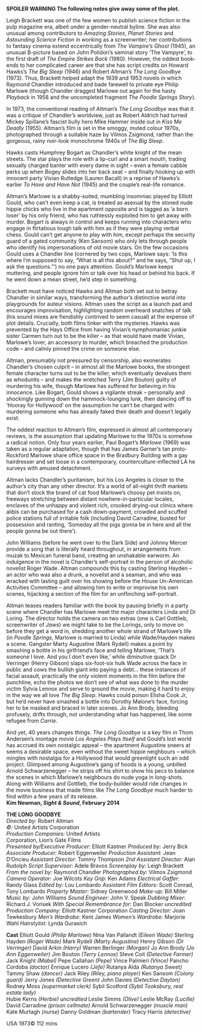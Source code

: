 

**SPOILER WARNING  The following notes give away some of the plot.**

Leigh Brackett was one of the few women to publish science fiction in the pulp magazine era, albeit under a gender-neutral byline. She was also unusual among contributors to _Amazing Stories_, _Planet_ _Stories_ and _Astounding_ _Science_ _Fiction_ in working as a screenwriter; her contributions to fantasy cinema extend eccentrically from _The_ _Vampire’s_ _Ghost_ (1945), an unusual B-picture based on John Polidori’s seminal story ‘The Vampyre’, to the first draft of _The_ _Empire_ _Strikes_ _Back_ (1980). However, the oddest book-ends to her complicated career are that she has script credits on Howard Hawks’s _The_ _Big_ _Sleep_ (1946) and Robert Altman’s _The Long Goodbye_ (1973). Thus, Brackett helped adapt the 1939 and 1953 novels in which Raymond Chandler introduced and bade farewell to private eye Philip Marlowe (though Chandler dragged Marlowe out again for the hasty _Playback_ in 1958 and the uncompleted fragment _The_ _Poodle_ _Springs_ _Story_).

In 1973, the conventional reading of Altman’s _The_ _Long_ _Goodbye_ was that it was a critique of Chandler’s worldview, just as Robert Aldrich had turned Mickey Spillane’s fascist bully hero Mike Hammer inside out in _Kiss_ _Me_ _Deadly_ (1955). Altman’s film is set in the smoggy, muted colour 1970s, photographed through a suitable haze by Vilmos Zsigmond, rather than the gorgeous, rainy noir-look monochrome 1940s of _The_ _Big_ _Sleep_.

Hawks casts Humphrey Bogart as Chandler’s white knight of the mean streets. The star plays the role with a lip-curl and a smart mouth, trading sexually charged banter with every dame in sight – even a female cabbie perks up when Bogey slides into her back seat – and finally hooking up with innocent party Vivian Rutledge (Lauren Bacall) in a reprise of Hawks’s earlier _To_ _Have_ _and Have Not_ (1945) and the couple’s real-life romance.

Altman’s Marlowe is a shabby-suited, mumbling insomniac played by Elliott Gould, who can’t even keep a cat, is treated as asexual by the stoned nude hippie chicks who live in the apartment opposite and is tagged as ‘a born loser’ by his only friend, who has ruthlessly exploited him to get away with murder. Bogart is always in control and keeps running into characters who engage in flirtatious tough talk with him as if they were playing verbal chess. Gould can’t get anyone to play with him, except perhaps the security guard of a gated community (Ken Sansom) who only lets through people who identify his impersonations of old movie stars. On the few occasions Gould uses a Chandler line (cornered by two cops, Marlowe says: ‘Is this where I’m supposed to say, “What is all this about?” and he says, “Shut up, I ask the questions.”’) no one pays attention. Gould’s Marlowe keeps muttering, and people ignore him or talk over his head or behind his back. If he went down a mean street, he’d step in something.

Brackett must have noticed Hawks and Altman both set out to betray Chandler in similar ways, transforming the author’s distinctive world into playgrounds for auteur visions. Altman uses the script as a launch pad and encourages improvisation, highlighting random overheard snatches of talk (his sound mixes are fiendishly contrived to seem casual) at the expense of plot details. Crucially, both films tinker with the mysteries. Hawks was prevented by the Hays Office from having Vivian’s nymphomaniac junkie sister Carmen turn out to be the killer – as that would have made Vivian, Marlowe’s lover, an accessory to murder, which breached the production code – and calmly pinned the crime on someone else.

Altman, presumably not pressured by censorship, also exonerates Chandler’s chosen culprit – in almost all the Marlowe books, the strongest female character turns out to be the killer, which eventually devalues them as whodunits – and makes the wretched Terry (Jim Bouton) guilty of murdering his wife, though Marlowe has suffered for believing in his innocence. Like Bogart, Gould shows a vigilante streak – personally and shockingly gunning down the hammock-lounging lunk, then dancing off to ‘Hooray for Hollywood’ on the assumption he can’t be charged with murdering someone who has already faked their death and doesn’t legally exist.

The oddest reaction to Altman’s film, expressed in almost all contemporary reviews, is the assumption that updating Marlowe to the 1970s is somehow a radical notion. Only four years earlier, Paul Bogart’s _Marlowe_ (1969) was taken as a regular adaptation, though that has James Garner’s tan proto-Rockford Marlowe share office space in the Bradbury Building with a gay hairdresser and set loose in a contemporary, counterculture-inflected LA he surveys with amused detachment.

Altman lacks Chandler’s puritanism, but his Los Angeles is closer to the author’s city than any other director. It’s a world of all-night thrift markets that don’t stock the brand of cat food Marlowe’s choosy pet insists on, freeways stretching between distant nowhere-in-particular locales, enclaves of the unhappy and violent rich, crooked drying-out clinics where alibis can be purchased for a cash down-payment, crowded and scuffed police stations full of irritable folk (including David Carradine, busted for possession and ranting, ‘Someday all the pigs gonna be in here and all the people gonna be out there’).

John Williams (before he went over to the Dark Side) and Johnny Mercer provide a song that is literally heard throughout, in arrangements from muzak to Mexican funeral band, creating an unshakable earworm. An indulgence in the novel is Chandler’s self-portrait in the person of alcoholic novelist Roger Wade. Altman compounds this by casting Sterling Hayden – an actor who was also a drunk, a novelist and a seaman, and who was wracked with lasting guilt over his showing before the House Un-American Activities Committee – and allowing him to write or improvise his own scenes, hijacking a section of the film for an unflinching  self-portrait.

Altman teases readers familiar with the book by pausing briefly in a party scene where Chandler has Marlowe meet the major characters Linda and Dr Loring.  The director holds the camera on two extras (one is Carl Gottlieb, screenwriter of _Jaws_) we might take to be the Lorings, only to move on before they get a word in, shedding another whole strand of Marlowe’s life (in _Poodle Springs_, Marlowe is married to Linda) while Wade/Hayden makes a scene. Gangster Marty Augustine (Mark Rydell) makes a point by smashing a bottle in his girlfriend’s face and telling Marlowe, ‘That’s someone I love. And you I don’t even like,’ while diminutive quack Dr Verringer (Henry Gibson) slaps six-foot-six hulk Wade across the face in public and cows the bullish giant into paying a debt... these instances of facial assault, practically the only violent moments in the film before the punchline, echo the photos we don’t see of what was done to the murder victim Sylvia Lennox and serve to ground the movie, making it hard to enjoy in the way we all love _The_ _Big_ _Sleep_. Hawks could poison Elisha Cook Jr, but he’d never have smashed a bottle into Dorothy Malone’s face, forcing her to be masked and braced in later scenes. Jo Ann Brody, bleeding profusely, drifts through, not understanding what has happened, like some refugee from _Carrie_.

And yet, 40 years changes things. _The Long Goodbye_ is a key film in Thom Andersen’s montage movie _Los Angeles Plays Itself_ and Gould’s lost world has accrued its own nostalgic appeal – the apartment Augustine sneers at seems a desirable space, even without the sweet hippie neighbours – which mingles with nostalgia for a Hollywood that would greenlight such an odd project. Glimpsed among Augustine’s gang of hoods is a young, unbilled Arnold Schwarzenegger – he strips off his shirt to show his pecs to balance the scenes in which Marlowe’s neighbours do nude yoga in long-shots. Along with Williams and Gottlieb, the body-builder would ride changes in the movie business that made films like _The Long Goodbye_ much harder to find within a few years of its release.<br>
**Kim Newman, _Sight & Sound_, February 2014**<br>

**THE LONG GOODBYE**<br>
_Directed by:_ Robert Altman<br>
_©:_ United Artists Corporation<br>
_Production Companies:_ United Artists <br>Corporation, Lion’s Gate Films<br>
_Presented by/Executive Producer:_ Elliott Kastner
_Produced by:_ Jerry Bick
_Associate Producer:_ Robert Eggenweiler
_Production Assistant:_ Jean D’Oncieu
_Assistant Director:_ Tommy Thompson
_2nd Assistant Director:_ Alan Rudolph
_Script Supervisor:_ Adele Bravos
_Screenplay by:_ Leigh Brackett
_From the novel by:_ Raymond Chandler
_Photographed by:_ Vilmos Zsigmond
_Camera Operator:_ Joe Wilcots
_Key Grip:_ Ken Adams
_Electrical Gaffer:_ Randy Glass
_Edited by:_ Lou Lombardo
_Assistant Film Editors:_ Scott Conrad,  Tony Lombardo
_Property Master:_ Sidney Greenwood
_Make-up:_ Bill Miller
_Music by:_ John Williams
_Sound Engineer:_ John V. Speak
_Dubbing Mixer:_ Richard J. Vorisek
_With Special Remembrance for:_ Dan Blocker
_uncredited_
_Production Company:_ Elliott Kastner Corporation
_Casting Director:_ Joan Tewkesbury
_Men’s Wardrobe:_ Kent James
_Women’s Wardrobe:_ Marjorie Wahl
_Hairstylist:_ Lynda Gurasich

**Cast**
Elliott Gould _(Philip Marlowe)_
Nina Van Pallandt _(Eileen Wade)_
Sterling Hayden _(Roger Wade)_
Mark Rydell _(Marty Augustine)_
Henry Gibson _(Dr Verringer)_
David Arkin _(Harry)_
Warren Berlinger _(Morgan)_
Jo Ann Brody _(Jo Ann Eggenweiler)_
Jim Bouton _(Terry Lennox)_
Steve Coit _(Detective Farmer)_
Jack Knight _(Mabel)_
Pepe Callahan _(Pepe)_
Vince Palmieri _(Vince)_
Pancho Cordoba _(doctor)_
Enrique Lucero _(Jefe)_
Rutanya Alda _(Rutanya Sweet)_
Tammy Shaw _(dancer)_
Jack Riley _(Riley, piano player)_
Ken Sansom _(Colony guard)_
Jerry Jones _(Detective Green)_
John Davies _(Detective Dayton)_
Rodney Moss _(supermarket clerk)_
Sybil Scotford _(Sybil Tooksbury, real estate lady)_  
Hubie Kerns _(Herbie)_
_uncredited_
Leslie Simms _(Olive)_
Leslie McRay _(Lucille)_
David Carradine _(prison cellmate)_
Arnold Schwarzenegger _(muscle man)_
Kate Murtagh _(nurse)_
Danny Goldman _(bartender)_
Tracy Harris _(detective)_

USA 1973©
112 mins
<!--stackedit_data:
eyJoaXN0b3J5IjpbLTMyMTM3Njc0OF19
-->